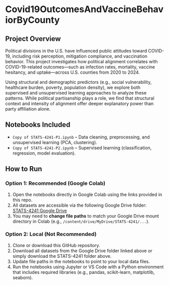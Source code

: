 # Covid19OutcomesAndVaccineBehaviorByCounty

## Project Overview

Political divisions in the U.S. have influenced public attitudes toward COVID-19, including risk perception, mitigation compliance, and vaccination behavior. This project investigates how political alignment correlates with COVID-19-related outcomes—such as infection rates, mortality, vaccine hesitancy, and uptake—across U.S. counties from 2020 to 2024.

Using structural and demographic predictors (e.g., social vulnerability, healthcare burden, poverty, population density), we explore both supervised and unsupervised learning approaches to analyze these patterns. While political partisanship plays a role, we find that structural context and intensity of alignment offer deeper explanatory power than party affiliation alone.

## Notebooks Included

- `Copy of STATS-4241-P1.ipynb` – Data cleaning, preprocessing, and unsupervised learning (PCA, clustering).
- `Copy of STATS-4241-P2.ipynb` – Supervised learning (classification, regression, model evaluation).

## How to Run

### Option 1: Recommended (Google Colab)
1. Open the notebooks directly in Google Colab using the links provided in this repo.
2. All datasets are accessible via the following Google Drive folder:  
   [STATS-4241 Google Drive](https://drive.google.com/drive/folders/18C_1ySJlDdzOYVdi1PIUqRUfJzhhOmNr?usp=sharing)
3. You may need to **change file paths** to match your Google Drive mount directory in Colab (e.g., `/content/drive/MyDrive/STATS-4241/...`).

### Option 2: Local (Not Recommended)
1. Clone or download this GitHub repository.
2. Download all datasets from the Google Drive folder linked above or simply download the STATS-4241 folder above.
3. Update file paths in the notebooks to point to your local data files.
4. Run the notebooks using Jupyter or VS Code with a Python environment that includes required libraries (e.g., pandas, scikit-learn, matplotlib, seaborn).

